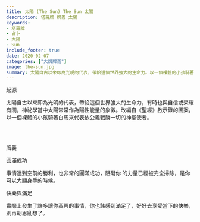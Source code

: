 ```yaml
---
title: 太陽 (The Sun) The Sun 太陽
description: 塔羅牌 牌義 太陽
keywords:
- 塔羅牌
- 占卜
- 太陽
- Sun
include_footer: true
date: 2020-02-07
categories: ["大牌牌義"]
image: the-sun.jpg
summary: 太陽自古以來即為光明的代表，帶給這個世界強大的生命力。以一個裸體的小孩騎著白馬來代表依公義戰勝一切的神聖使者。
---
```


<p class="title is-3">起源</p>
<p class="subtitle is-6">
太陽自古以來即為光明的代表，帶給這個世界強大的生命力，有時也與自信或榮耀有關，神祕學當中太陽常常作為陽性能量的象徵。改編自《聖經》啟示錄的圖案，以一個裸體的小孩騎著白馬來代表依公義戰勝一切的神聖使者。
</p>

<br/><br/>
<p class="title is-3">牌義</p>
<p class="subtitle is-4">圓滿成功</p>
<p class="subtitle is-6">事情達到空前的勝利，也非常的圓滿成功，阻礙你 的力量已經被完全掃除，是你可以大顯身手的時候。 </p>
<p class="subtitle is-4">快樂與滿足</p>
<p class="subtitle is-6">實際上發生了許多讓你高興的事情，你也該感到滿足了，好好去享受當下的快樂，別再胡思亂想了。</p>
